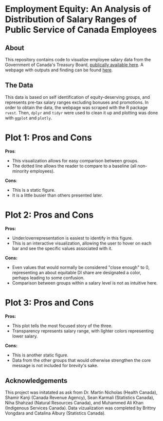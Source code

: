 # Employment Equity: An Analysis of Distribution of Salary Ranges of Public Service of Canada Employees


## About
This repository contains code to visualize  employee salary data from the Government of Canada's Treasury Board, [publically available here](https://www.canada.ca/en/treasury-board-secretariat/services/innovation/human-resources-statistics/diversity-inclusion-statistics.html). A webpage with outputs and finding can be found [here](https://klaxonklaxoff.github.io/ee_dv/).

## The Data
This data is based on self identification of equity-deserving groups, and represents pre-tax salary ranges excluding bonuses and promotions. In order to obtain the data, the webpage was scraped with the R package `rvest`. Then, `dplyr` and `tidyr` were used to clean it up and plotting was done with `ggplot` and `plotly`. 

# Plot 1: Pros and Cons

**Pros**: 

* This visualization allows for easy comparison between groups. 
* The dotted line allows the reader to compare to a baseline (all non-minority employees). 

**Cons**: 

* This is a static figure. 
* It is a little busier than others presented later. 

# Plot 2: Pros and Cons

**Pros:**

* Under/overrepresentation is easiest to identify in this figure. 
* This is an interactive visualization, allowing the user to hover on each bar and see the specific values associated with it. 

**Cons:**  

* Even values that would normally be considered "close enough" to 0, representing an about equitable DI share are designated a color, perhaps leading to some confusion. 
* Comparison between groups within a salary level is not as intuitive here.


# Plot 3: Pros and Cons

**Pros:** 

* This plot tells the most focused story of the three. 
* Transparency represents salary range, with lighter colors representing lower salary. 

**Cons:** 

  * This is another static figure. 
  * Data from the other groups that would otherwise strengthen the core message is     not included for brevity's sake. 
  
## Acknowledgements
 This project was initatated as ask from Dr. Martin Nicholas (Health Canada), Shamir Kanji (Canada Revenue Agency), Sean Karmali (Statistics Canada), Niha Shahzad (Natural Resources Canada), and Muhammed Ali Khan (Indigenous Services Canada). Data vizualization was completed by Brittny Vongdara and Catalina Albury (Statistics Canada). 







